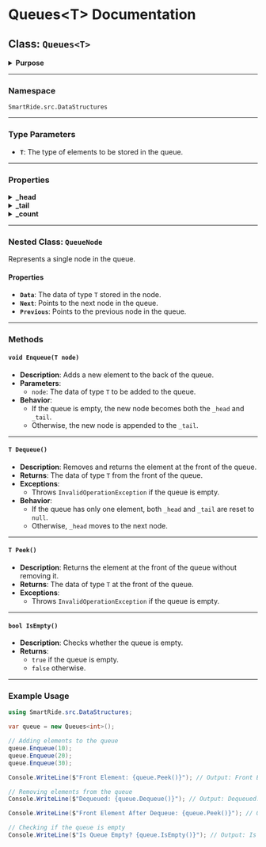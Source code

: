 # Queues\<T> Documentation

## Class: `Queues<T>`

<details>
<summary><strong>Purpose</strong></summary>
A custom implementation of a generic doubly linked list-based queue data structure for managing elements in a FIFO (First In, First Out) manner.
</details>

---

### Namespace
`SmartRide.src.DataStructures`

---

### Type Parameters
- **`T`**: The type of elements to be stored in the queue.

---

### Properties

<details>
<summary><strong>_head</strong></summary>
- **Type**: `QueueNode?`
- **Access**: Private
- **Description**: Points to the first node in the queue.
</details>

<details>
<summary><strong>_tail</strong></summary>
- **Type**: `QueueNode?`
- **Access**: Private
- **Description**: Points to the last node in the queue.
</details>

<details>
<summary><strong>_count</strong></summary>
- **Type**: `int`
- **Access**: Private
- **Description**: Tracks the number of elements in the queue.
</details>

---

### Nested Class: `QueueNode`
Represents a single node in the queue.

#### Properties
- **`Data`**: The data of type `T` stored in the node.
- **`Next`**: Points to the next node in the queue.
- **`Previous`**: Points to the previous node in the queue.

---

### Methods

#### `void Enqueue(T node)`
- **Description**: Adds a new element to the back of the queue.
- **Parameters**:
  - `node`: The data of type `T` to be added to the queue.
- **Behavior**:
  - If the queue is empty, the new node becomes both the `_head` and `_tail`.
  - Otherwise, the new node is appended to the `_tail`.

---

#### `T Dequeue()`
- **Description**: Removes and returns the element at the front of the queue.
- **Returns**: The data of type `T` from the front of the queue.
- **Exceptions**:
  - Throws `InvalidOperationException` if the queue is empty.
- **Behavior**:
  - If the queue has only one element, both `_head` and `_tail` are reset to `null`.
  - Otherwise, `_head` moves to the next node.

---

#### `T Peek()`
- **Description**: Returns the element at the front of the queue without removing it.
- **Returns**: The data of type `T` at the front of the queue.
- **Exceptions**:
  - Throws `InvalidOperationException` if the queue is empty.

---

#### `bool IsEmpty()`
- **Description**: Checks whether the queue is empty.
- **Returns**: 
  - `true` if the queue is empty.
  - `false` otherwise.

---

### Example Usage

```csharp
using SmartRide.src.DataStructures;

var queue = new Queues<int>();

// Adding elements to the queue
queue.Enqueue(10);
queue.Enqueue(20);
queue.Enqueue(30);

Console.WriteLine($"Front Element: {queue.Peek()}"); // Output: Front Element: 10

// Removing elements from the queue
Console.WriteLine($"Dequeued: {queue.Dequeue()}"); // Output: Dequeued: 10

Console.WriteLine($"Front Element After Dequeue: {queue.Peek()}"); // Output: Front Element After Dequeue: 20

// Checking if the queue is empty
Console.WriteLine($"Is Queue Empty? {queue.IsEmpty()}"); // Output: Is Queue Empty? False
